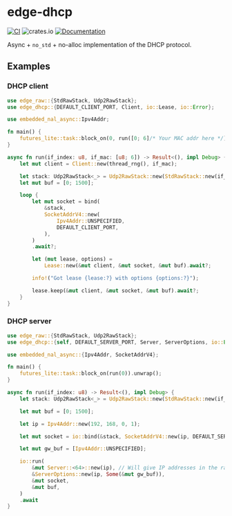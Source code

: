 # edge-dhcp

[![CI](https://github.com/ivmarkov/edge-net/actions/workflows/ci.yml/badge.svg)](https://github.com/ivmarkov/edge-net/actions/workflows/ci.yml)
![crates.io](https://img.shields.io/crates/v/edge-net.svg)
[![Documentation](https://docs.rs/edge-net/badge.svg)](https://docs.rs/edge-net)

Async + `no_std` + no-alloc implementation of the DHCP protocol.

## Examples

### DHCP client

```rust
use edge_raw::{StdRawStack, Udp2RawStack};
use edge_dhcp::{DEFAULT_CLIENT_PORT, Client, io::Lease, io::Error};

use embedded_nal_async::Ipv4Addr;

fn main() {
    futures_lite::task::block_on(0, run([0; 6]/* Your MAC addr here */)).unwrap();
}

async fn run(if_index: u8, if_mac: [u8; 6]) -> Result<(), impl Debug> {
    let mut client = Client::new(thread_rng(), if_mac);

    let stack: Udp2RawStack<_> = Udp2RawStack::new(StdRawStack::new(if_index));
    let mut buf = [0; 1500];

    loop {
        let mut socket = bind(
            &stack,
            SocketAddrV4::new(
                Ipv4Addr::UNSPECIFIED,
                DEFAULT_CLIENT_PORT,
            ),
        )
        .await?;

        let (mut lease, options) =
            Lease::new(&mut client, &mut socket, &mut buf).await?;

        info!("Got lease {lease:?} with options {options:?}");

        lease.keep(&mut client, &mut socket, &mut buf).await?;
    }
}
```

### DHCP server

```rust
use edge_raw::{StdRawStack, Udp2RawStack};
use edge_dhcp::{self, DEFAULT_SERVER_PORT, Server, ServerOptions, io::Error};

use embedded_nal_async::{Ipv4Addr, SocketAddrV4};

fn main() {
    futures_lite::task::block_on(run(0)).unwrap();
}

async fn run(if_index: u8) -> Result<(), impl Debug> {
    let stack: Udp2RawStack<_> = Udp2RawStack::new(StdRawStack::new(if_index));

    let mut buf = [0; 1500];

    let ip = Ipv4Addr::new(192, 168, 0, 1);

    let mut socket = io::bind(&stack, SocketAddrV4::new(ip, DEFAULT_SERVER_PORT)).await?;

    let mut gw_buf = [Ipv4Addr::UNSPECIFIED];

    io::run(
        &mut Server::<64>::new(ip), // Will give IP addresses in the rage 192.168.0.50 - 192.168.0.200, subnet 255.255.255.0
        &ServerOptions::new(ip, Some(&mut gw_buf)),
        &mut socket,
        &mut buf,
    )
    .await
}
```

